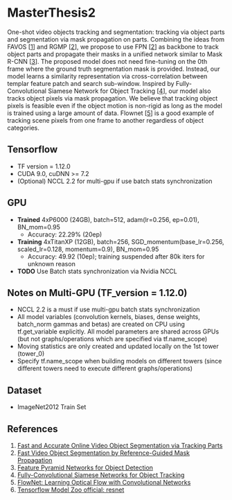 # MasterThesis2
One-shot video objects tracking and segmentation: tracking via object parts and segmentation via mask propagation on parts. Combining the ideas from
FAVOS \[[1](https://github.com/JingchunCheng/FAVOS)\] and RGMP \[[2](https://github.com/seoungwugoh/RGMP)\], we propose to use
FPN \[[2](https://arxiv.org/abs/1612.03144)\] as backbone to track object parts and propagate their masks in a unified network similar to Mask R-CNN \[[3](https://arxiv.org/abs/1703.06870)\].
The proposed model does not need fine-tuning on the 0th frame where the ground truth segmentation mask is provided. Instead, our model learns a similarity representation via
cross-correlation between templar feature patch and search sub-window. Inspired by Fully-Convolutional Siamese Network for Object Tracking \[[4](https://arxiv.org/abs/1606.09549)\], our model also tracks object pixels
 via mask propagation. We believe that tracking object pixels is feasible even if the object motion is non-rigid as long as the model is trained using a large
 amount of data. Flownet \[[5](https://arxiv.org/abs/1504.06852)\] is a good example of tracking scene pixels from one frame to another regardless of object categories.


## Tensorflow
* TF version = 1.12.0
* CUDA 9.0, cuDNN >= 7.2
* (Optional) NCCL 2.2 for multi-gpu if use batch stats synchronization


## GPU
* **Trained** 4xP6000 (24GB), batch=512, adam(lr=0.256, ep=0.01), BN_mom=0.95
    * Accuracy: 22.29% (20ep)
* **Training** 4xTitanXP (12GB), batch=256, SGD_momentum(base_lr=0.256, scaled_lr=0.128, momentum=0.9), BN_mom=0.95
    * Accuracy: 49.92 (10ep); training suspended after 80k iters for unknown reason
* **TODO** Use Batch stats synchronization via Nvidia NCCL


## Notes on Multi-GPU (TF_version = 1.12.0)
* NCCL 2.2 is a must if use multi-gpu batch stats synchronization
* All model variables (convolution kernels, biases, dense weights, batch_norm gammas and betas) are created on CPU using tf.get_variable explicitly. All model parameters
are shared across GPUs (but not graphs/operations which are specified via tf.name_scope)
* Moving statistics are only created and updated locally on the 1st tower (tower_0)
* Specify tf.name_scope when building models on different towers (since different towers need to execute different graphs/operations)


## Dataset
* ImageNet2012 Train Set



## References
1. [Fast and Accurate Online Video Object Segmentation via Tracking Parts](https://github.com/JingchunCheng/FAVOS)
2. [Fast Video Object Segmentation by Reference-Guided Mask Propagation](https://github.com/seoungwugoh/RGMP)
3. [Feature Pyramid Networks for Object Detection](https://arxiv.org/abs/1612.03144)
4. [Fully-Convolutional Siamese Networks for Object Tracking](https://arxiv.org/abs/1606.09549)
5. [FlowNet: Learning Optical Flow with Convolutional Networks](https://arxiv.org/abs/1504.06852)
6. [Tensorflow Model Zoo official: resnet](https://github.com/tensorflow/models/tree/r1.8.0/official/resnet)
